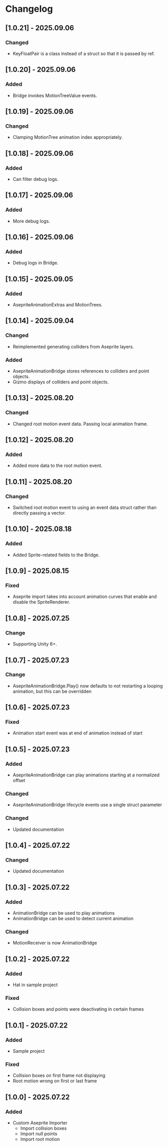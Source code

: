 # Changelog

## [1.0.21] - 2025.09.06

### Changed

- KeyFloatPair is a class instead of a struct so that it is passed by ref.

## [1.0.20] - 2025.09.06

### Added

- Bridge invokes MotionTreeValue events.

## [1.0.19] - 2025.09.06

### Changed

- Clamping MotionTree animation index appropriately.

## [1.0.18] - 2025.09.06

### Added

- Can filter debug logs.

## [1.0.17] - 2025.09.06

### Added

- More debug logs.

## [1.0.16] - 2025.09.06

### Added

- Debug logs in Bridge.

## [1.0.15] - 2025.09.05

### Added

- AsepriteAnimationExtras and MotionTrees.

## [1.0.14] - 2025.09.04

### Changed

- Reimplemented generating colliders from Aseprite layers.

### Added

- AsepriteAnimationBridge stores references to colliders and point objects.
- Gizmo displays of colliders and point objects.

## [1.0.13] - 2025.08.20

### Changed

- Changed root motion event data. Passing local animation frame.

## [1.0.12] - 2025.08.20

### Added

- Added more data to the root motion event.

## [1.0.11] - 2025.08.20

### Changed

- Switched root motion event to using an event data struct rather than directly passing a vector.

## [1.0.10] - 2025.08.18

### Added

- Added Sprite-related fields to the Bridge.

## [1.0.9] - 2025.08.15

### Fixed

- Aseprite import takes into account animation curves that enable and disable the SpriteRenderer.

## [1.0.8] - 2025.07.25

### Change

- Supporting Unity 6+.

## [1.0.7] - 2025.07.23

### Change

- AsepriteAnimationBridge.Play() now defaults to not restarting a looping animation, but this can be overridden

## [1.0.6] - 2025.07.23

### Fixed

- Animation start event was at end of animation instead of start

## [1.0.5] - 2025.07.23

### Added

- AsepriteAnimationBridge can play animations starting at a normalized offset

### Changed

- AsepriteAnimationBridge lifecycle events use a single struct parameter

### Changed

- Updated documentation

## [1.0.4] - 2025.07.22

### Changed

- Updated documentation

## [1.0.3] - 2025.07.22

### Added

- AnimationBridge can be used to play animations
- AnimationBridge can be used to detect current animation

### Changed

- MotionReceiver is now AnimationBridge

## [1.0.2] - 2025.07.22

### Added

- Hat in sample project

### Fixed

- Collision boxes and points were deactivating in certain frames

## [1.0.1] - 2025.07.22

### Added

- Sample project

### Fixed

- Collision boxes on first frame not displaying
- Root motion wrong on first or last frame

## [1.0.0] - 2025.07.22

### Added

- Custom Aseprite Importer
  - Import collision boxes
  - Import null points
  - Import root motion